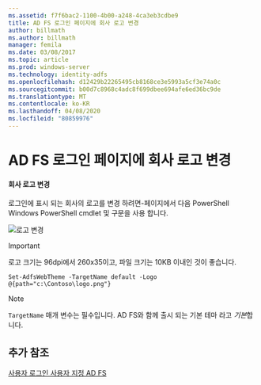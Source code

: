 ```yaml
---
ms.assetid: f7f6bac2-1100-4b00-a248-4ca3eb3cdbe9
title: AD FS 로그인 페이지에 회사 로고 변경
author: billmath
ms.author: billmath
manager: femila
ms.date: 03/08/2017
ms.topic: article
ms.prod: windows-server
ms.technology: identity-adfs
ms.openlocfilehash: d12429b22265495cb8168ce3e5993a5cf3e74a0c
ms.sourcegitcommit: b00d7c8968c4adc8f699dbee694afe6ed36bc9de
ms.translationtype: MT
ms.contentlocale: ko-KR
ms.lasthandoff: 04/08/2020
ms.locfileid: "80859976"
---
```

# <a name="changing-the-company-logo-on-the-ad-fs-sign-in-page"></a>AD FS 로그인 페이지에 회사 로고 변경

#### <a name="change-company-logo"></a>회사 로고 변경  
로그인에 표시 되는 회사의 로고를 변경 하려면\-페이지에서 다음 PowerShell Windows PowerShell cmdlet 및 구문을 사용 합니다.  

![로고 변경](media/AD-FS-user-sign-in-customization/ADFS_Blue_Custom2.png)
  
> [!IMPORTANT]  
> 로고 크기는 96dpi에서 260x35이고, 파일 크기는 10KB 이내인 것이 좋습니다.  
  
    
    Set-AdfsWebTheme -TargetName default -Logo @{path="c:\Contoso\logo.png"}  

  
> [!NOTE]  
> `TargetName` 매개 변수는 필수입니다. AD FS와 함께 출시 되는 기본 테마 라고 *기본*합니다.  

## <a name="additional-references"></a>추가 참조 
[사용자 로그인 사용자 지정 AD FS](AD-FS-user-sign-in-customization.md)  
